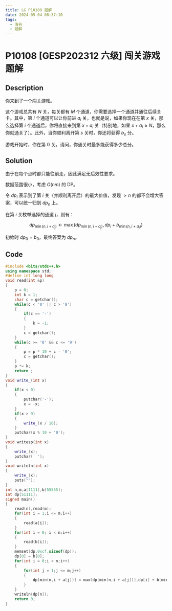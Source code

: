 ```yaml
---
title: LG P10108 题解
date: 2024-05-04 08:37:10
tags:
  - 洛谷
  - 题解
---
```

<!---->
<!--more-->
# P10108 [GESP202312 六级] 闯关游戏 题解

## Description

你来到了一个闯关游戏。

这个游戏总共有 $N$ 关，每关都有 $M$ 个通道，你需要选择一个通道并通往后续关卡。其中，第 $i$ 个通道可以让你前进 $a_i$ 关，也就是说，如果你现在在第 $x$ 关，那么选择第 $i$ 个通道后，你将直接来到第 $x+a_i$ 关（特别地，如果 $x + a_i \geq N$，那么你就通关了）。此外，当你顺利离开第 $s$ 关时，你还将获得 $b_s$ 分。

游戏开始时，你在第 $0$ 关。请问，你通关时最多能获得多少总分。

## Solution


由于在每个点时都只能往前走，因此满足无后效性要求。

数据范围很小，考虑 $O(nm)$ 的 DP。

令 $dp_{i}$ 表示到了第 $i$ 关（并顺利离开后）的最大价值，发现 $> n$ 的都不会增大答案，可以统一归到 $dp_{n}$ 上。

在第 $i$ 关枚举选择的通道 $j$，则有：

$$
dp_{\min \left (n,i +a_{j} \right)} \gets  \max(dp_{\min \left (n,i +a_{j} \right)},dp_{i} + b_{\min \left (n,i +a_{j} \right)})
$$

初始时 $dp_{0} = b_{0}$，最终答案为 $dp_{n}$。

## Code

```cpp
#include <bits/stdc++.h>
using namespace std;
#define int long long 
void read(int &p)
{
    p = 0;
    int k = 1;
    char c = getchar();
    while(c < '0' || c > '9')
    {
        if(c == '-')
        {
            k = -1;
        }
        c = getchar();
    }
    while(c >= '0' && c <= '9')
    {
        p = p * 10 + c - '0';
        c = getchar();
    }
    p *= k;
    return ;
}
void write_(int x)
{
    if(x < 0)
    {
        putchar('-');
        x = -x;
    }
    if(x > 9)
    {
        write_(x / 10);
    }
    putchar(x % 10 + '0');
}
void writesp(int x)
{
    write_(x);
    putchar(' ');
}
void writeln(int x)
{
    write_(x);
    puts("");
}
int n,m,a[1111],b[55555];
int dp[51111];
signed main()
{
    read(n),read(m);
    for(int i = 1;i <= m;i++)
    {
        read(a[i]);
    }
    for(int i = 0; i < n;i++)
    {
        read(b[i]);
    }
    memset(dp,0xcf,sizeof(dp));
    dp[0] = b[0];
    for(int i = 0;i < n;i++)
    {
        for(int j = 1;j <= m;j++)
        {
            dp[min(n,i + a[j])] = max(dp[min(n,i + a[j])],dp[i] + b[min(n,i + a[j])]);
        }
    }
    writeln(dp[n]);
    return 0;
}
```